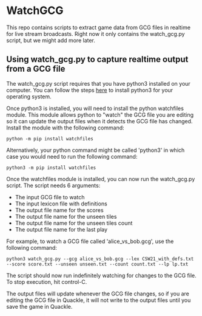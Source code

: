 # WatchGCG

This repo contains scripts to extract game data from GCG files in realtime for live stream broadcasts. Right now it only contains the watch_gcg.py script, but we might add more later.

## Using watch_gcg.py to capture realtime output from a GCG file

The watch_gcg.py script requires that you have python3 installed on your computer. You can follow the steps [here](https://kinsta.com/knowledgebase/install-python) to install python3 for your operating system.

Once python3 is installed, you will need to install the python watchfiles module. This module allows python to "watch" the GCG file you are editing so it can update the output files when it detects the GCG file has changed. Install the module with the following command:

```
python -m pip install watchfiles
```

Alternatively, your python command might be called 'python3' in which case you would need to run the following command:

```
python3 -m pip install watchfiles
```

Once the watchfiles module is installed, you can now run the watch_gcg.py script. The script needs 6 arguments:

- The input GCG file to watch
- The input lexicon file with definitions
- The output file name for the scores
- The output file name for the unseen tiles
- The output file name for the unseen tiles count
- The output file name for the last play

For example, to watch a GCG file called 'alice_vs_bob.gcg', use the following command:

```
python3 watch_gcg.py --gcg alice_vs_bob.gcg --lex CSW21_with_defs.txt --score score.txt --unseen unseen.txt --count count.txt --lp lp.txt
```

The script should now run indefinitely watching for changes to the GCG file. To stop execution, hit control-C.

The output files will update whenever the GCG file changes, so if you are editing the GCG file in Quackle, it will not write to the output files until you save the game in Quackle.
